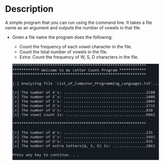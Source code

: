 # Description

A simple program that you can run using the command line. It takes a file name as an argument and outputs the number of vowels in that file.

-   Given a file name the program does the following:
	-   Count the frequency of each vowel character in the file.
	-   Count the total number of vowels in the file.
	-   Extra: Count the frequency of W, S, D characters in the file.

	![](images/demo.png)
